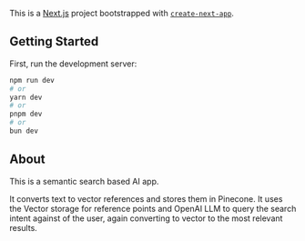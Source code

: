 This is a [Next.js](https://nextjs.org/) project bootstrapped with [`create-next-app`](https://github.com/vercel/next.js/tree/canary/packages/create-next-app).

## Getting Started

First, run the development server:

```bash
npm run dev
# or
yarn dev
# or
pnpm dev
# or
bun dev
```

## About

This is a semantic search based AI app.

It converts text to vector references and stores them in Pinecone. It uses the Vector storage for reference points and OpenAI LLM to query the search intent against of the user, again converting to vector to the most relevant results.
